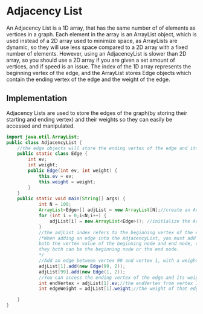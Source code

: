 # Adjacency List
An Adjacency List is a 1D array, that has the same number of of elements as vertices in a graph. Each element in the array is an ArrayList object, which is used instead of a 2D array used to minimize space, as ArrayLists are dynamic, so they will use less space compared to a 2D array with a fixed number of elements. However, using an AdjacencyList is slower than 2D array, so you should use a 2D array if you are given a set amount of vertices, and if speed is an issue. The index of the 1D array represents the beginning vertex of the edge, and the ArrayList stores Edge objects which contain the ending vertex of the edge and the weight of the edge.
## Implementation
Adjacency Lists are used to store the edges of the graph(by storing their starting and ending vertex) and their weights so they can easily be accessed and manipulated.
```java 
import java.util.ArrayList;
public class AdjacencyList {
	//the edge objects will store the ending vertex of the edge and its weight, since the beginning vertex is stored as the index of the array.
	public static class Edge {
		int ev; 
		int weight;
		public Edge(int ev, int weight) {
			this.ev = ev;
			this.weight = weight;
		}
	}
	public static void main(String[] args) {
			int N = 100;
			ArrayList<Edge>[] adjList = new ArrayList[N];//create an AdjacencyList array [] that can hold edges connecting N vertices.
			for (int i = 0;i<N;i++) {
				adjList[i] = new ArrayList<Edge>(); //initialize the ArrayLists
			}
			//the adjList index refers to the beginning vertex of the edge
			/*When adding an edge into the AdjacencyList, you must add them at 
			both the vertex value of the beginning node and end node, since 
			they both can be the beginning node or the end node.
			*/
			//Add an edge between vertex 99 and vertex 1, with a weight of 2
			adjList[1].add(new Edge(99, 2));
			adjList[99].add(new Edge(1, 2));
			//You can access the ending vertex of the edge and its weight by using:
			int endVertex = adjList[1].ev;//the endVertex from vertex 1 is vertex 99
			int edgeWeight = adjList[1].weight;//the weight of that edge is 2

	}
}
```

